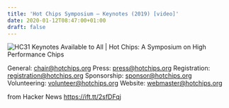 ```yaml
---
title: 'Hot Chips Symposium – Keynotes (2019) [video]'
date: 2020-01-12T08:47:00+01:00
draft: false
---
```


![](https://i2.wp.com/www.hotchips.org/wp-content/uploads/2016/01/cropped-hclogo_512x512_appicon.png?fit=512%2C512&ssl=1 "HC31 Keynotes Available to All | Hot Chips: A Symposium on High Performance Chips")  

General: chair@hotchips.org Press: press@hotchips.org Registration: registration@hotchips.org Sponsorship: sponsor@hotchips.org Volunteering: volunteer@hotchips.org Website: webmaster@hotchips.org

  
  
from Hacker News https://ift.tt/2sfDFqj